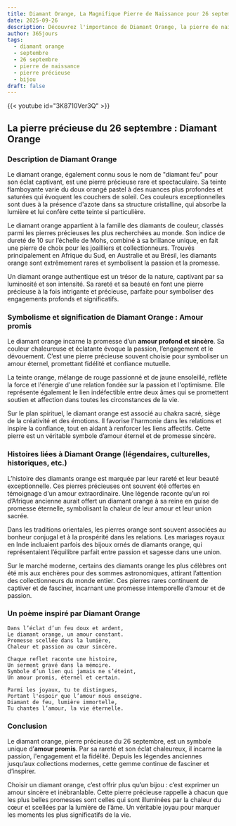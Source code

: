 ```yaml
---
title: Diamant Orange, La Magnifique Pierre de Naissance pour 26 septembre
date: 2025-09-26
description: Découvrez l'importance de Diamant Orange, la pierre de naissance du 26 septembre qui symbolise Amour promis. Laissez sa beauté et sa signification illuminer votre journée.
author: 365jours
tags:
  - diamant orange
  - septembre
  - 26 septembre
  - pierre de naissance
  - pierre précieuse
  - bijou
draft: false
---
```


{{< youtube id="3K8710Ver3Q" >}}

## La pierre précieuse du 26 septembre : Diamant Orange

### Description de Diamant Orange

Le diamant orange, également connu sous le nom de "diamant feu" pour son éclat captivant, est une pierre précieuse rare et spectaculaire. Sa teinte flamboyante varie du doux orangé pastel à des nuances plus profondes et saturées qui évoquent les couchers de soleil. Ces couleurs exceptionnelles sont dues à la présence d'azote dans sa structure cristalline, qui absorbe la lumière et lui confère cette teinte si particulière.

Le diamant orange appartient à la famille des diamants de couleur, classés parmi les pierres précieuses les plus recherchées au monde. Son indice de dureté de 10 sur l’échelle de Mohs, combiné à sa brillance unique, en fait une pierre de choix pour les joailliers et collectionneurs. Trouvés principalement en Afrique du Sud, en Australie et au Brésil, les diamants orange sont extrêmement rares et symbolisent la passion et la promesse.

Un diamant orange authentique est un trésor de la nature, captivant par sa luminosité et son intensité. Sa rareté et sa beauté en font une pierre précieuse à la fois intrigante et précieuse, parfaite pour symboliser des engagements profonds et significatifs.

### Symbolisme et signification de Diamant Orange : Amour promis

Le diamant orange incarne la promesse d’un **amour profond et sincère**. Sa couleur chaleureuse et éclatante évoque la passion, l’engagement et le dévouement. C’est une pierre précieuse souvent choisie pour symboliser un amour éternel, promettant fidélité et confiance mutuelle.

La teinte orange, mélange de rouge passionné et de jaune ensoleillé, reflète la force et l'énergie d'une relation fondée sur la passion et l'optimisme. Elle représente également le lien indéfectible entre deux âmes qui se promettent soutien et affection dans toutes les circonstances de la vie.

Sur le plan spirituel, le diamant orange est associé au chakra sacré, siège de la créativité et des émotions. Il favorise l’harmonie dans les relations et inspire la confiance, tout en aidant à renforcer les liens affectifs. Cette pierre est un véritable symbole d’amour éternel et de promesse sincère.

### Histoires liées à Diamant Orange (légendaires, culturelles, historiques, etc.)

L’histoire des diamants orange est marquée par leur rareté et leur beauté exceptionnelle. Ces pierres précieuses ont souvent été offertes en témoignage d'un amour extraordinaire. Une légende raconte qu’un roi d’Afrique ancienne aurait offert un diamant orange à sa reine en guise de promesse éternelle, symbolisant la chaleur de leur amour et leur union sacrée.

Dans les traditions orientales, les pierres orange sont souvent associées au bonheur conjugal et à la prospérité dans les relations. Les mariages royaux en Inde incluaient parfois des bijoux ornés de diamants orange, qui représentaient l’équilibre parfait entre passion et sagesse dans une union.

Sur le marché moderne, certains des diamants orange les plus célèbres ont été mis aux enchères pour des sommes astronomiques, attirant l’attention des collectionneurs du monde entier. Ces pierres rares continuent de captiver et de fasciner, incarnant une promesse intemporelle d’amour et de passion.

### Un poème inspiré par Diamant Orange

	Dans l’éclat d’un feu doux et ardent,  
	Le diamant orange, un amour constant.  
	Promesse scellée dans la lumière,  
	Chaleur et passion au cœur sincère.
	
	Chaque reflet raconte une histoire,  
	Un serment gravé dans la mémoire.  
	Symbole d’un lien qui jamais ne s’éteint,  
	Un amour promis, éternel et certain.
	
	Parmi les joyaux, tu te distingues,  
	Portant l'espoir que l’amour nous enseigne.  
	Diamant de feu, lumière immortelle,  
	Tu chantes l’amour, la vie éternelle.

### Conclusion

Le diamant orange, pierre précieuse du 26 septembre, est un symbole unique d’**amour promis**. Par sa rareté et son éclat chaleureux, il incarne la passion, l'engagement et la fidélité. Depuis les légendes anciennes jusqu’aux collections modernes, cette gemme continue de fasciner et d’inspirer.

Choisir un diamant orange, c’est offrir plus qu’un bijou : c’est exprimer un amour sincère et inébranlable. Cette pierre précieuse rappelle à chacun que les plus belles promesses sont celles qui sont illuminées par la chaleur du cœur et scellées par la lumière de l’âme. Un véritable joyau pour marquer les moments les plus significatifs de la vie.